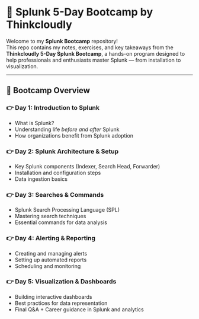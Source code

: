 # 🚀 Splunk 5-Day Bootcamp by Thinkcloudly

Welcome to my **Splunk Bootcamp** repository!  
This repo contains my notes, exercises, and key takeaways from the **Thinkcloudly 5-Day Splunk Bootcamp**, a hands-on program designed to help professionals and enthusiasts master Splunk — from installation to visualization.

---

## 📅 Bootcamp Overview

### **👉 Day 1: Introduction to Splunk**
- What is Splunk?
- Understanding life *before and after* Splunk
- How organizations benefit from Splunk adoption

### **👉 Day 2: Splunk Architecture & Setup**
- Key Splunk components (Indexer, Search Head, Forwarder)
- Installation and configuration steps
- Data ingestion basics

### **👉 Day 3: Searches & Commands**
- Splunk Search Processing Language (SPL)
- Mastering search techniques
- Essential commands for data analysis

### **👉 Day 4: Alerting & Reporting**
- Creating and managing alerts
- Setting up automated reports
- Scheduling and monitoring

### **👉 Day 5: Visualization & Dashboards**
- Building interactive dashboards
- Best practices for data representation
- Final Q&A + Career guidance in Splunk and analytics
